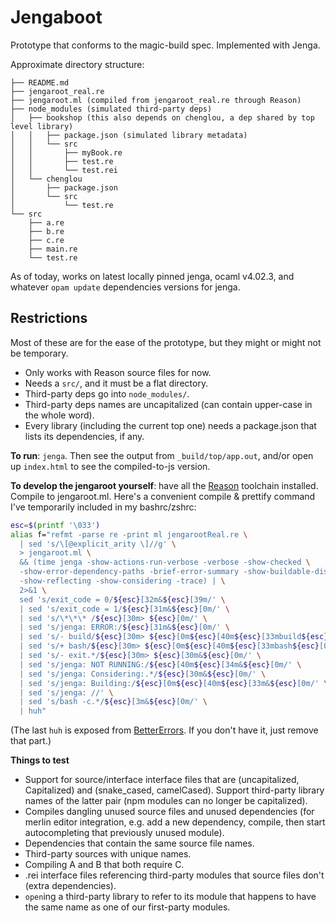 # Jengaboot

Prototype that conforms to the magic-build spec. Implemented with Jenga.

Approximate directory structure:

```
├── README.md
├── jengaroot_real.re
├── jengaroot.ml (compiled from jengaroot_real.re through Reason)
├── node_modules (simulated third-party deps)
│   ├── bookshop (this also depends on chenglou, a dep shared by top level library)
│   │   ├── package.json (simulated library metadata)
│   │   └── src
│   │       ├── myBook.re
│   │       ├── test.re
│   │       └── test.rei
│   └── chenglou
│       ├── package.json
│       └── src
│           └── test.re
└── src
    ├── a.re
    ├── b.re
    ├── c.re
    ├── main.re
    └── test.re
```

As of today, works on latest locally pinned jenga, ocaml v4.02.3, and whatever `opam update` dependencies versions for jenga.

## Restrictions
Most of these are for the ease of the prototype, but they might or might not be temporary.

- Only works with Reason source files for now.
- Needs a `src/`, and it must be a flat directory.
- Third-party deps go into `node_modules/`.
- Third-party deps names are uncapitalized (can contain upper-case in the whole word).
- Every library (including the current top one) needs a package.json that lists its dependencies, if any.

**To run**: `jenga`. Then see the output from `_build/top/app.out`, and/or open up `index.html` to see the compiled-to-js version.

**To develop the jengaroot yourself**: have all the [Reason](https://github.com/facebook/reason) toolchain installed. Compile to jengaroot.ml. Here's a convenient compile & prettify command I've temporarily included in my bashrc/zshrc:

```sh
esc=$(printf '\033')
alias f="refmt -parse re -print ml jengarootReal.re \
  | sed 's/\[@explicit_arity \]//g' \
  > jengaroot.ml \
  && (time jenga -show-actions-run-verbose -verbose -show-checked \
  -show-error-dependency-paths -brief-error-summary -show-buildable-discovery \
  -show-reflecting -show-considering -trace) | \
  2>&1 \
  sed 's/exit_code = 0/${esc}[32m&${esc}[39m/' \
  | sed 's/exit_code = 1/${esc}[31m&${esc}[0m/' \
  | sed 's/\*\*\* /${esc}[30m> ${esc}[0m/' \
  | sed 's/jenga: ERROR:/${esc}[31m&${esc}[0m/' \
  | sed 's/- build/${esc}[30m> ${esc}[0m${esc}[40m${esc}[33mbuild${esc}[0m/' \
  | sed 's/+ bash/${esc}[30m> ${esc}[0m${esc}[40m${esc}[33mbash${esc}[0m/' \
  | sed 's/- exit.*/${esc}[30m> ${esc}[30m&${esc}[0m/' \
  | sed 's/jenga: NOT RUNNING:/${esc}[40m${esc}[34m&${esc}[0m/' \
  | sed 's/jenga: Considering:.*/${esc}[30m&${esc}[0m/' \
  | sed 's/jenga: Building:/${esc}[0m${esc}[40m${esc}[33m&${esc}[0m/' \
  | sed 's/jenga: //' \
  | sed 's/bash -c.*/${esc}[3m&${esc}[0m/' \
  | huh"
```

(The last `huh` is exposed from [BetterErrors](https://github.com/chenglou/BetterErrors). If you don't have it, just remove that part.)

**Things to test**
- Support for source/interface interface files that are (uncapitalized, Capitalized) and (snake_cased, camelCased). Support third-party library names of the latter pair (npm modules can no longer be capitalized).
- Compiles dangling unused source files and unused dependencies (for merlin editor integration, e.g. add a new dependency, compile, then start autocompleting that previously unused module).
- Dependencies that contain the same source file names.
- Third-party sources with unique names.
- Compiling A and B that both require C.
- .rei interface files referencing third-party modules that source files don't (extra dependencies).
- `open`ing a third-party library to refer to its module that happens to have the same name as one of our first-party modules.
